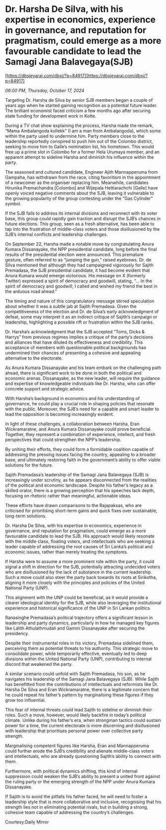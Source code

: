 # Dr. Harsha De Silva, with his expertise in economics, experience in governance, and reputation for pragmatism, could emerge as a more favourable candidate to lead the Samagi Jana Balavegaya(SJB)

[https://dbsjeyaraj.com/dbsj/?p=84917](https://dbsjeyaraj.com/dbsj/?p=84917)

*06:00 PM, Thursday, October 17, 2024*

Targeting Dr. Harsha de Silva by senior SJB members began a couple of years ago when he started gaining recognition as a potential future leader. The brilliant economist faced criticism a few months ago after securing state funding for development work in Kotte.

During a TV chat show explaining the process, Harsha made the remark, “Mama Ambalangoda kollekk” (I am a man from Ambalangoda), which some within the party used to undermine him. Party members close to the leadership reportedly conspired to push him out of the Colombo district, seeking to move him to Galle’s nomination list, his hometown. This would free up a prime slot in Colombo for a former Hela Urumaya member, and an apparent attempt to sideline Harsha and diminish his influence within the party.

The seasoned and cultured candidate, Engineer Ajith Mannapperuma from Gampaha, has withdrawn from the race, citing favoritism in the appointment of a newcomer as the organiser replacing him. Meanwhile, candidates Hirunika Premachandra [Colombo] and Wijepala Hettiarachchi [Galle] have openly voiced negative comments about the SJB, leaving it vulnerable to the growing popularity of the group contesting under the “Gas Cylinder” symbol.

If the SJB fails to address its internal divisions and reconnect with its voter base, this group could rapidly gain traction and disrupt the SJB’s chances in future elections. This group, seen as a fresh alternative, has been able to tap into the frustration of middle-class voters and those disillusioned by the SJB’s internal conflicts and leadership challenges.

On September 22, Harsha made a notable move by congratulating Anura Kumara Dissanayake, the NPP presidential candidate, long before the final results of the presidential election were announced. This premature gesture, often referred to as “jumping the gun,” raised eyebrows. Dr. de Silva mentioned that although they had campaigned vigorously for Sajith Premadasa, the SJB presidential candidate, it had become evident that Anura Kumara would emerge victorious. His message on X (formerly Twitter) expressed a spirit of democracy and goodwill, stating, “… In the spirit of democracy and goodwill, I called and wished my friend the best in the arduous road ahead.”

The timing and nature of this congratulatory message stirred speculation about whether it was a subtle jab at Sajith Premadasa. Given the competitiveness of the election and Dr. de Silva’s early acknowledgment of defeat, some may interpret it as an indirect critique of Sajith’s campaign or leadership, highlighting a possible rift or frustration within the SJB ranks.

Dr. Harsha’s acknowledgment that the SJB accepted “Toms, Dicks & Harrys” from previous regimes implies a critique of the party’s decisions and alliances that have diluted its effectiveness and credibility. This acceptance of members with questionable political backgrounds has undermined their chances of presenting a cohesive and appealing alternative to the electorate.

As Anura Kumara Dissanayake and his team embark on the challenging path ahead, there is significant work to be done in both the political and economic arenas. Dissanayake, as the new leader, will require the guidance and expertise of knowledgeable individuals like Dr. Harsha, who can offer concrete support and strategic advice.

With Harsha’s background in economics and his understanding of governance, he could play a crucial role in shaping policies that resonate with the public. Moreover, the SJB’s need for a capable and smart leader to lead the opposition is becoming increasingly evident.

In light of these challenges, a collaboration between Harsha, Eran Wickramaratne, and Anura Kumara Dissanayake could prove beneficial. Together, they represent a combination of experience, intellect, and fresh perspectives that could strengthen the NPP’s leadership.

By uniting their efforts, they could form a formidable coalition capable of addressing the pressing issues facing the country, appealing to a broader base, and ultimately restoring faith in the government’s ability to offer viable solutions for the future.

Sajith Premadasa’s leadership of the Samagi Jana Balavegaya (SJB) is increasingly under scrutiny, as he appears disconnected from the realities of the political and economic landscape. Despite his father’s legacy as a skilled orator, there is a growing perception that his speeches lack depth, focusing on rhetoric rather than meaningful, actionable ideas.

These efforts have drawn comparisons to the Rajapaksas, who are criticised for prioritising short-term gains and quick fixes over sustainable, long-term solutions.

Dr. Harsha De Silva, with his expertise in economics, experience in governance, and reputation for pragmatism, could emerge as a more favourable candidate to lead the SJB. His approach would likely resonate with the middle class, floating voters, and intellectuals who are seeking a leader capable of addressing the root causes of Sri Lanka’s political and economic issues, rather than merely treating the symptoms.

If Harsha were to assume a more prominent role within the party, it could signal a shift in direction for the SJB, potentially attracting undecided voters who are disillusioned by the lack of substance in the current leadership. Such a move could also steer the party back towards its roots at Sirikotha, aligning it more closely with the principles and policies of the United National Party (UNP).

This alignment with the UNP could be beneficial, as it would provide a clearer ideological identity for the SJB, while also leveraging the institutional experience and historical significance of the UNP in Sri Lankan politics.

Ranasinghe Premadasa’s political trajectory offers a significant lesson in leadership and party dynamics, particularly in how he managed key figures like Lalith Athulathmudali and Gamini Dissanayake after securing the presidency.

Despite their instrumental roles in his victory, Premadasa sidelined them, perceiving them as potential threats to his authority. This strategic move to consolidate power, while temporarily effective, eventually led to deep divisions within the United National Party (UNP), contributing to internal discord that weakened the party.

A similar scenario could unfold with Sajith Premadasa, his son, as he navigates his leadership of the Samagi Jana Balavegaya (SJB). While Sajith has benefitted from the contributions of intellectuals and reformists like Dr. Harsha De Silva and Eran Wickramaratne, there is a legitimate concern that he could repeat his father’s pattern by marginalising these figures if they grow too influential.

This fear of internal threats could lead Sajith to sideline or diminish their roles. Such a move, however, would likely backfire in today’s political climate. Unlike during his father’s era, when strongman tactics could sustain power for a time, the current electorate is more discerning and disillusioned with leadership that prioritises personal power over collective party strength.

Marginalising competent figures like Harsha, Eran and Mannapperuma could further erode the SJB’s credibility and alienate middle-class voters and intellectuals, who are already questioning Sajith’s ability to connect with them.

Furthermore, with political dynamics shifting, this kind of internal suppression could weaken the SJB’s ability to present a united front against the ruling party or the emerging strength of the NPP under Anura Kumara Dissanayake.

If Sajith is to avoid the pitfalls his father faced, he will need to foster a leadership style that is more collaborative and inclusive, recognising that his strength lies not in eliminating potential rivals, but in building a strong, cohesive team capable of addressing the country’s challenges.

Courtesy:Daily Mirror


